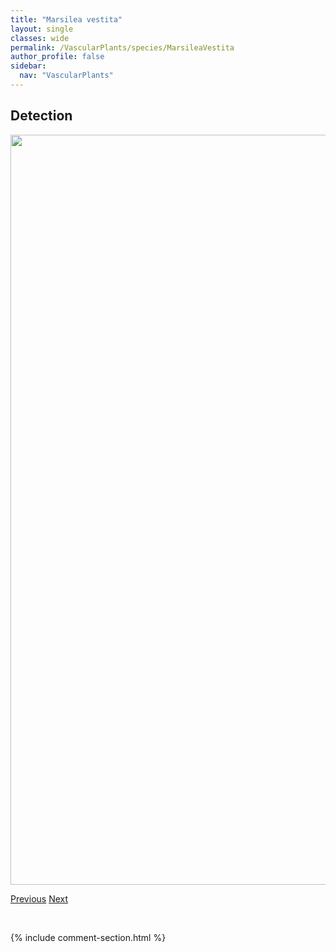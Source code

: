 ```yaml
---
title: "Marsilea vestita"
layout: single
classes: wide
permalink: /VascularPlants/species/MarsileaVestita
author_profile: false
sidebar:
  nav: "VascularPlants"
---
```


<h2>Detection</h2>

<a href="https://drive.google.com/uc?export=view&id=1RGE0aU0ev--FrZX0rc1ShbNd0LGHYRdK">
<img src="https://drive.google.com/uc?export=view&id=1RGE0aU0ev--FrZX0rc1ShbNd0LGHYRdK" height = "1200" width = "800">
</a>


<a href="/DevelopmentWebsite/VascularPlants/species/MalvaRotundifoliaSensuLato" class="pagination--pager" title="Malva rotundifolia sensu lato">Previous</a> <a href="/DevelopmentWebsite/VascularPlants/species/MatricariaChamomilla" class="pagination--pager" title="Matricaria chamomilla">Next</a>

<p>&nbsp;</p>

{% include comment-section.html %}
